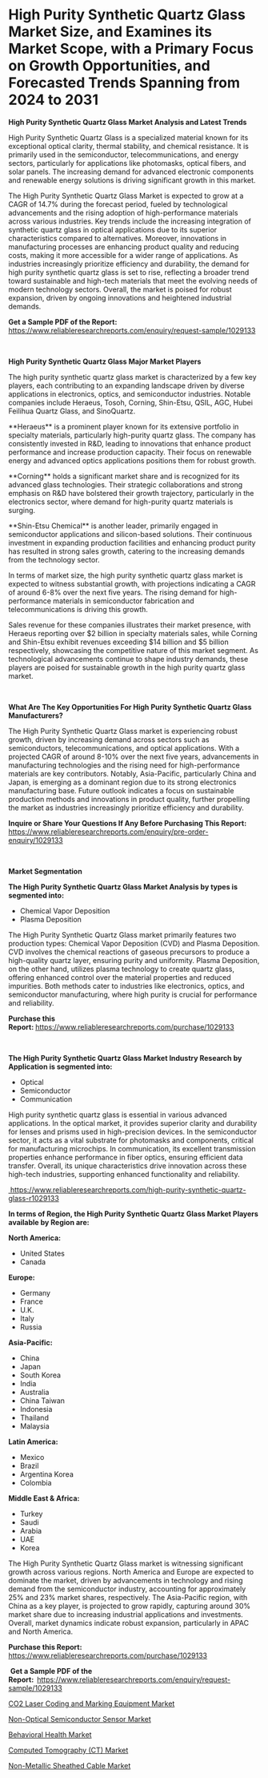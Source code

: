 <p><h1>High Purity Synthetic Quartz Glass Market Size, and Examines its Market Scope, with a Primary Focus on Growth Opportunities, and Forecasted Trends Spanning from 2024 to 2031</h1></p><p><strong>High Purity Synthetic Quartz Glass Market Analysis and Latest Trends</strong></p>
<p><p>High Purity Synthetic Quartz Glass is a specialized material known for its exceptional optical clarity, thermal stability, and chemical resistance. It is primarily used in the semiconductor, telecommunications, and energy sectors, particularly for applications like photomasks, optical fibers, and solar panels. The increasing demand for advanced electronic components and renewable energy solutions is driving significant growth in this market.</p><p>The High Purity Synthetic Quartz Glass Market is expected to grow at a CAGR of 14.7% during the forecast period, fueled by technological advancements and the rising adoption of high-performance materials across various industries. Key trends include the increasing integration of synthetic quartz glass in optical applications due to its superior characteristics compared to alternatives. Moreover, innovations in manufacturing processes are enhancing product quality and reducing costs, making it more accessible for a wider range of applications. As industries increasingly prioritize efficiency and durability, the demand for high purity synthetic quartz glass is set to rise, reflecting a broader trend toward sustainable and high-tech materials that meet the evolving needs of modern technology sectors. Overall, the market is poised for robust expansion, driven by ongoing innovations and heightened industrial demands.</p></p>
<p><strong>Get a Sample PDF of the Report:&nbsp;</strong> <a href="https://www.reliableresearchreports.com/enquiry/request-sample/1029133">https://www.reliableresearchreports.com/enquiry/request-sample/1029133</a></p>
<p>&nbsp;</p>
<p><strong>High Purity Synthetic Quartz Glass Major Market Players</strong></p>
<p><p>The high purity synthetic quartz glass market is characterized by a few key players, each contributing to an expanding landscape driven by diverse applications in electronics, optics, and semiconductor industries. Notable companies include Heraeus, Tosoh, Corning, Shin-Etsu, QSIL, AGC, Hubei Feilihua Quartz Glass, and SinoQuartz.</p><p>**Heraeus** is a prominent player known for its extensive portfolio in specialty materials, particularly high-purity quartz glass. The company has consistently invested in R&D, leading to innovations that enhance product performance and increase production capacity. Their focus on renewable energy and advanced optics applications positions them for robust growth.</p><p>**Corning** holds a significant market share and is recognized for its advanced glass technologies. Their strategic collaborations and strong emphasis on R&D have bolstered their growth trajectory, particularly in the electronics sector, where demand for high-purity quartz materials is surging.</p><p>**Shin-Etsu Chemical** is another leader, primarily engaged in semiconductor applications and silicon-based solutions. Their continuous investment in expanding production facilities and enhancing product purity has resulted in strong sales growth, catering to the increasing demands from the technology sector.</p><p>In terms of market size, the high purity synthetic quartz glass market is expected to witness substantial growth, with projections indicating a CAGR of around 6-8% over the next five years. The rising demand for high-performance materials in semiconductor fabrication and telecommunications is driving this growth.</p><p>Sales revenue for these companies illustrates their market presence, with Heraeus reporting over $2 billion in specialty materials sales, while Corning and Shin-Etsu exhibit revenues exceeding $14 billion and $5 billion respectively, showcasing the competitive nature of this market segment. As technological advancements continue to shape industry demands, these players are poised for sustainable growth in the high purity quartz glass market.</p></p>
<p>&nbsp;</p>
<p><strong>What Are The Key Opportunities For High Purity Synthetic Quartz Glass Manufacturers?</strong></p>
<p><p>The High Purity Synthetic Quartz Glass market is experiencing robust growth, driven by increasing demand across sectors such as semiconductors, telecommunications, and optical applications. With a projected CAGR of around 8-10% over the next five years, advancements in manufacturing technologies and the rising need for high-performance materials are key contributors. Notably, Asia-Pacific, particularly China and Japan, is emerging as a dominant region due to its strong electronics manufacturing base. Future outlook indicates a focus on sustainable production methods and innovations in product quality, further propelling the market as industries increasingly prioritize efficiency and durability.</p></p>
<p><strong>Inquire or Share Your Questions If Any Before Purchasing This Report:</strong> <a href="https://www.reliableresearchreports.com/enquiry/pre-order-enquiry/1029133">https://www.reliableresearchreports.com/enquiry/pre-order-enquiry/1029133</a></p>
<p>&nbsp;</p>
<p><strong>Market Segmentation</strong></p>
<p><strong>The High Purity Synthetic Quartz Glass Market Analysis by types is segmented into:</strong></p>
<p><ul><li>Chemical Vapor Deposition</li><li>Plasma Deposition</li></ul></p>
<p><p>The High Purity Synthetic Quartz Glass market primarily features two production types: Chemical Vapor Deposition (CVD) and Plasma Deposition. CVD involves the chemical reactions of gaseous precursors to produce a high-quality quartz layer, ensuring purity and uniformity. Plasma Deposition, on the other hand, utilizes plasma technology to create quartz glass, offering enhanced control over the material properties and reduced impurities. Both methods cater to industries like electronics, optics, and semiconductor manufacturing, where high purity is crucial for performance and reliability.</p></p>
<p><strong>Purchase this Report:&nbsp;</strong><a href="https://www.reliableresearchreports.com/purchase/1029133">https://www.reliableresearchreports.com/purchase/1029133</a></p>
<p>&nbsp;</p>
<p><strong>The High Purity Synthetic Quartz Glass Market Industry Research by Application is segmented into:</strong></p>
<p><ul><li>Optical</li><li>Semiconductor</li><li>Communication</li></ul></p>
<p><p>High purity synthetic quartz glass is essential in various advanced applications. In the optical market, it provides superior clarity and durability for lenses and prisms used in high-precision devices. In the semiconductor sector, it acts as a vital substrate for photomasks and components, critical for manufacturing microchips. In communication, its excellent transmission properties enhance performance in fiber optics, ensuring efficient data transfer. Overall, its unique characteristics drive innovation across these high-tech industries, supporting enhanced functionality and reliability.</p></p>
<p><a href="https://www.reliableresearchreports.com/high-purity-synthetic-quartz-glass-r1029133">&nbsp;https://www.reliableresearchreports.com/high-purity-synthetic-quartz-glass-r1029133</a></p>
<p><strong>In terms of Region, the High Purity Synthetic Quartz Glass Market Players available by Region are:</strong></p>
<p>
    <p> <strong> North America: </strong>
        <ul>
            <li>United States</li>
            <li>Canada</li>
        </ul>
        </p> 
    <p> <strong> Europe: </strong>
        <ul>
            <li>Germany</li>
            <li>France</li>
            <li>U.K.</li>
            <li>Italy</li>
            <li>Russia</li>
        </ul>
        </p> 
    <p> <strong> Asia-Pacific: </strong>
        <ul>
            <li>China</li>
            <li>Japan</li>
            <li>South Korea</li>
            <li>India</li>
            <li>Australia</li>
            <li>China Taiwan</li>
            <li>Indonesia</li>
            <li>Thailand</li>
            <li>Malaysia</li>
        </ul>
        </p> 
    <p> <strong> Latin America: </strong>
        <ul>
            <li>Mexico</li>
            <li>Brazil</li>
            <li>Argentina Korea</li>
            <li>Colombia</li>
        </ul>
        </p> 
    <p> <strong> Middle East & Africa: </strong>
        <ul>
            <li>Turkey</li>
            <li>Saudi</li>
            <li>Arabia</li>
            <li>UAE</li>
            <li>Korea</li>
        </ul>
    </p>
    </p>
<p><p>The High Purity Synthetic Quartz Glass market is witnessing significant growth across various regions. North America and Europe are expected to dominate the market, driven by advancements in technology and rising demand from the semiconductor industry, accounting for approximately 25% and 23% market shares, respectively. The Asia-Pacific region, with China as a key player, is projected to grow rapidly, capturing around 30% market share due to increasing industrial applications and investments. Overall, market dynamics indicate robust expansion, particularly in APAC and North America.</p></p>
<p><strong>Purchase this Report: </strong><a href="https://www.reliableresearchreports.com/purchase/1029133">https://www.reliableresearchreports.com/purchase/1029133</a></p>
<p>&nbsp;<strong>Get a Sample PDF of the Report:&nbsp;&nbsp;</strong><a href="https://www.reliableresearchreports.com/enquiry/request-sample/1029133">https://www.reliableresearchreports.com/enquiry/request-sample/1029133</a></p>
<p><strong></strong></p>
<p><p><a href="https://medium.com/@akshatreportprime/co2-laser-coding-and-marking-equipment-market-a-global-and-regional-analysis-focus-on-region-6576fa548bd6">CO2 Laser Coding and Marking Equipment Market</a></p><p><a href="https://issuu.com/reportprime-2/docs/non-optical-semiconductor-sensor-ma_3a0913c0786879">Non-Optical Semiconductor Sensor Market</a></p><p><a href="https://www.linkedin.com/pulse/insights-behavioral-health-industry-market-financial-status-size-iwu2c?trackingId=bMcFqDZsTEe5Vm2bAv%2B%2Bgg%3D%3D">Behavioral Health Market</a></p><p><a href="https://github.com/provorikovar/Market-Research-Report-List-6/blob/main/computed-tomography-ct-market.md">Computed Tomography (CT) Market</a></p><p><a href="https://issuu.com/reportprime-2/docs/non-metallic-sheathed-cable-market-_2b4427f13a3e39">Non-Metallic Sheathed Cable Market</a></p></p>